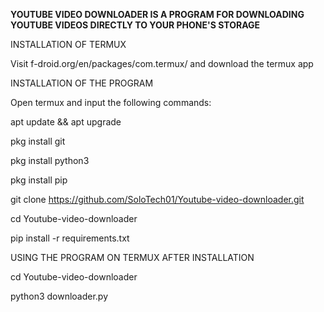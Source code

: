 **YOUTUBE VIDEO DOWNLOADER IS A PROGRAM FOR DOWNLOADING YOUTUBE VIDEOS DIRECTLY TO YOUR PHONE'S STORAGE**

INSTALLATION OF TERMUX

Visit f-droid.org/en/packages/com.termux/ and download the termux app

INSTALLATION OF THE PROGRAM

Open termux and input the following commands:

apt update && apt upgrade

pkg install git

pkg install python3

pkg install pip

git clone https://github.com/SoloTech01/Youtube-video-downloader.git

cd Youtube-video-downloader

pip install -r requirements.txt

USING THE PROGRAM ON TERMUX AFTER INSTALLATION

cd Youtube-video-downloader

python3 downloader.py
